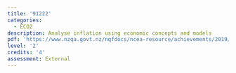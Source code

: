 ```yaml
---
title: '91222'
categories:
  - ECO2
description: Analyse inflation using economic concepts and models
pdf: 'https://www.nzqa.govt.nz/nqfdocs/ncea-resource/achievements/2019/as91222.pdf'
level: '2'
credits: '4'
assessment: External
---
```


